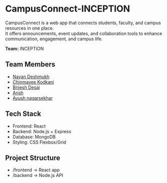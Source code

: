 # CampusConnect-INCEPTION

CampusConnect is a web app that connects students, faculty, and campus resources in one place.  
It offers announcements, event updates, and collaboration tools to enhance communication, engagement, and campus life.

**Team:** INCEPTION
## Team Members
- [Nayan Deshmukh](https://github.com/NAYANDESHMUKH-TECH)
- [Chinmayee Kodkani](https://github.com/chinmayee-kodkani)
- [Brijesh Desai](https://github.com/brijeshdesai690)
- [Ansh](https://github.com/stunnerop)
- [Ayush nagarsekhar](https://github.com/Ayushprog12)
## Tech Stack
- Frontend: React  
- Backend: Node.js + Express  
- Database: MongoDB  
- Styling: CSS Flexbox/Grid  

## Project Structure
- /frontend → React app  
- /backend → Node.js API  
